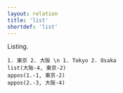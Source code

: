 ```yaml
---
layout: relation
title: 'list'
shortdef: 'list'
---
```


Listing.

~~~ sdparse
1. 東京 2. 大阪 \n 1. Tokyo 2. Osaka
list(大阪-4, 東京-2)
appos(1.-1, 東京-2) 
appos(2.-3, 大阪-4)
~~~
<!-- Interlanguage links updated Út zář 29 18:41:25 CEST 2020 -->
